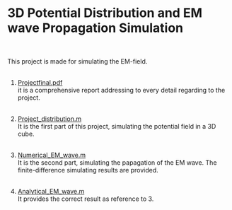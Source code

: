 # 3D Potential Distribution and EM wave Propagation Simulation
<br>

This project is made for simulating the EM-field.<br><br>

1. [Projectfinal.pdf](https://github.com/yyywrz/PHYSICS-PROJECT/blob/master/1/Projectfinal.pdf) 
<br>it is a comprehensive report addressing to every detail regarding to the project.
<br><br>

2. [Project_distribution.m](https://github.com/yyywrz/PHYSICS-PROJECT/blob/master/1/project_distribution.m)
<br>It is the first part of this project, simulating the potential field in a 3D cube. 
<br><br>
3. [Numerical_EM_wave.m](https://github.com/yyywrz/PHYSICS-PROJECT/blob/master/1/numerical_EM_wave.m)
<br>It is the second part, simulating the papagation of the EM wave. The finite-difference simulating results are provided.
<br><br>
4. [Analytical_EM_wave.m](https://github.com/yyywrz/PHYSICS-PROJECT/blob/master/1/analytical_EM_wave.m) 
<br>It provides the correct result as reference to 3.
